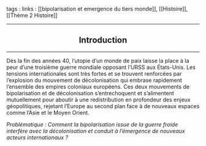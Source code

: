 tags : 
links : [[bipolarisation et emergence du tiers monde]], [[Histoire]], [[Thème 2 Histoire]]

****

<h2 style="text-align: center;"> Introduction </h2>

****

Dès la fin des années 40, l’utopie d’un monde de paix laisse la place à la peur d’une troisième guerre mondiale opposant l’URSS aux États-Unis. Les tensions internationales sont très fortes et se trouvent renforcées par l’explosion du mouvement de décolonisation qui embrase rapidement l’ensemble des empires coloniaux européens. Ces deux mouvements de bipolarisation et de décolonisation s’entrechoquent et s’alimentent mutuellement pour aboutir à une redistribution en profondeur des enjeux géopolitiques, rejetant l’Europe au second plan face à de nouveaux espaces comme l’Asie et le Moyen Orient.

*Problématique : Comment la bipolarisation issue de la guerre froide interfère avec la décolonisation et conduit à l’émergence de nouveaux acteurs internationaux ?*